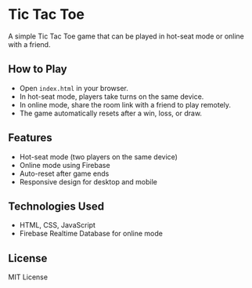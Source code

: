 # Tic Tac Toe

A simple Tic Tac Toe game that can be played in hot-seat mode or online with a friend.

## How to Play
- Open `index.html` in your browser.
- In hot-seat mode, players take turns on the same device.
- In online mode, share the room link with a friend to play remotely.
- The game automatically resets after a win, loss, or draw.

## Features
- Hot-seat mode (two players on the same device)
- Online mode using Firebase
- Auto-reset after game ends
- Responsive design for desktop and mobile

## Technologies Used
- HTML, CSS, JavaScript
- Firebase Realtime Database for online mode

## License
MIT License
